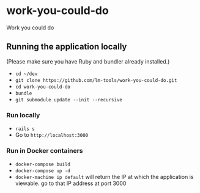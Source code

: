 # work-you-could-do

Work you could do

## Running the application locally

(Please make sure you have Ruby and bundler already installed.)

- `cd ~/dev`
- `git clone https://github.com/lm-tools/work-you-could-do.git`
- `cd work-you-could-do`
- `bundle`
- `git submodule update --init --recursive`

### Run locally

- `rails s`
- Go to `http://localhost:3000`

### Run in Docker containers

- `docker-compose build`
- `docker-compose up -d`
- `docker-machine ip default` will return the IP at which the application is viewable. go to that IP address at port 3000
